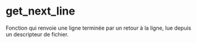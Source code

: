# get_next_line

Fonction qui renvoie une ligne terminée par un retour à la ligne, lue depuis un descripteur de fichier.
